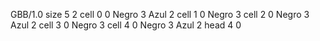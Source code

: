 <gs-board> GBB/1.0
size 5 2
cell 0 0 Negro 3 Azul 2
cell 1 0 Negro 3
cell 2 0 Negro 3 Azul 2
cell 3 0 Negro 3
cell 4 0 Negro 3 Azul 2
head 4 0
 </gs-board>